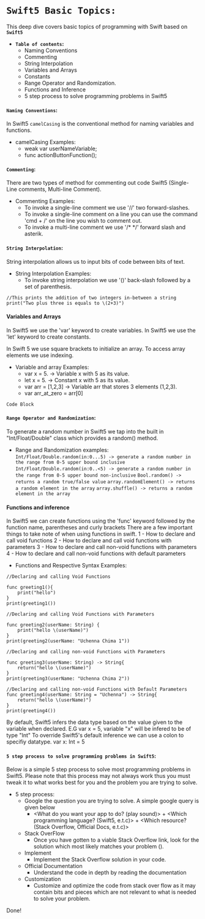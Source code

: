 # **`Swift5 Basic Topics:`**

This deep dive covers basic topics of programming with Swift based on **`Swift5`**

-  **`Table of contents`:**
    - Naming Conventions
    - Commenting
    - String Interpolation    
    - Variables and Arrays
    - Constants
    - Range Operator and Randomization.
    - Functions and Inference
    - 5 step process to solve programming problems in Swift5

#### **`Naming Conventions`:**
In Swift5 `camelCasing` is the conventional method for naming variables and functions.

- camelCasing Examples:
    - weak var userNameVariable;
    - func actionButtonFunction();

#### **`Commenting`:**
There are two types of method for commenting out code Swift5 (Single-Line comments, Multi-line Comment). 

- Commenting Examples:
    - To invoke a single-line comment we use '//' two forward-slashes.
    - To invoke a single-line comment on a line you can use the command 'cmd + /' on the line you wish to comment out.
    - To invoke a multi-line comment we use '/* */' forward slash and asterik.
    
#### **`String Interpolation`:**
String interpolation allows us to input bits of code between bits of text.

- String Interpolation Examples:
    - To invoke string interpolation we use '\()' back-slash followed by a set of parenthesis.
```
//This prints the addition of two integers in-between a string 
print("Two plus three is equals to \(2+3)")
```    


#### **Variables and Arrays** 
In Swift5 we use the 'var' keyword to create variables.
In Swift5 we use the 'let' keyword to create constants.

In Swift 5 we use square brackets to initialize an array.
To access array elements we use indexing.

- Variable and array Examples:
    - var x = 5. -> Variable x with 5 as its value.
    - let x = 5. -> Constant x with 5 as its value.
    - var arr = [1,2,3] -> Variable arr that stores 3 elements (1,2,3).
    - var arr_at_zero = arr[0]
    
    
```
Code Block
``` 

#### **`Range Operator and Randomization`:**
To generate a random number in Swift5 we tap into the built in "Int/Float/Double" class which provides a random() method.



- Range and Randomization examples:
```Int/Float/Double.random(in:0...5) -> generate a random number in the range from 0-5 upper bound inclusive```  
```Int/Float/Double.random(in:0..<5) -> generate a random number in the range from 0-5 upper bound non-inclusive``` 
```Bool.random() -> returns a random true/false value```
```array.randomElement() -> returns a random element in the array``` 
```array.shuffle() -> returns a random element in the array```

#### **Functions and inference** 
In Swift5 we can create functions using the 'func' keyword followed by the function name, parentheses and curly brackets
There are a few important things to take note of when using functions in swift.
1 - How to declare and call void functions
2 - How to declare and call void functions with parameters
3 - How to declare and call non-void functions with parameters
4 - How to declare and call non-void functions with default parameters

- Functions and Respective Syntax Examples:

```
//Declaring and calling Void Functions

func greeting1(){
    print("hello")
}
print(greeting1())

//Declaring and calling Void Functions with Parameters

func greeting2(userName: String) {
    print("hello \(userName)")
}
print(greeting2(userName: "Uchenna Chima 1"))

//Declaring and calling non-void Functions with Parameters 

func greeting3(userName: String) -> String{
    return("hello \(userName)")
}
print(greeting3(userName: "Uchenna Chima 2"))

//Declaring and calling non-void Functions with Default Parameters
func greeting4(userName: String = "Uchenna") -> String{
    return("hello \(userName)")
}
print(greeting4())

``` 
By default, Swift5 infers the data type based on the value given to the variable when declared. E.G var x = 5, variable "x" will be infered to be of type "Int"
To override Swift5's default inference we can use a colon to specifiy datatype. var x: Int = 5


#### **`5 step process to solve programming problems in Swift5`:**
Below is a simple 5 step process to solve most programming problems in Swift5. 
Please note that this process may not always work thus you must tweak it to what works best for you and the problem you are trying to solve.

- 5 step process:
    - Google the question you are trying to solve. A simple google query is given below 
        - <What do you want your app to do? (play sound)> + <Which programming language? (Swift5, e.t.c)> + <Which resource? (Stack Overflow, Official Docs, e.t.c)>
    - Stack OverFlow
        - Once you have gotten to a viable Stack Overflow link, look for the solution which most likely matches your problem ().
    - Implement
        - Implement the Stack Overflow solution in your code.
    - Official Documentation
        - Understand the code in depth by reading the documentation
    - Customization
        - Customize and optimize the code from stack over flow as it may contain bits and pieces which are not relevant to what is needed to solve your problem.
    
    
Done!




